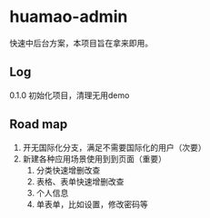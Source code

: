 # huamao-admin
快速中后台方案，本项目旨在拿来即用。

## Log
0.1.0 初始化项目，清理无用demo

## Road map
1. 开无国际化分支，满足不需要国际化的用户（次要）
2. 新建各种应用场景使用到到页面（重要）
    1. 分类快速增删改查
    2. 表格、表单快速增删改查
    3. 个人信息
    4. 单表单，比如设置，修改密码等

